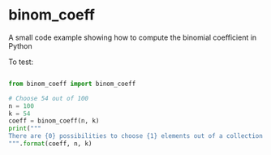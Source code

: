 # binom_coeff

A small code example showing how to compute the binomial coefficient in Python

To test: 

```python

from binom_coeff import binom_coeff

# Choose 54 out of 100
n = 100
k = 54
coeff = binom_coeff(n, k)
print("""
There are {0} possibilities to choose {1} elements out of a collection of {2}
""".format(coeff, n, k)
```